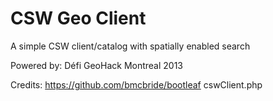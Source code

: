 CSW Geo Client
=============

A simple CSW client/catalog with spatially enabled search


Powered by: Défi GeoHack Montreal 2013

Credits:
https://github.com/bmcbride/bootleaf
cswClient.php